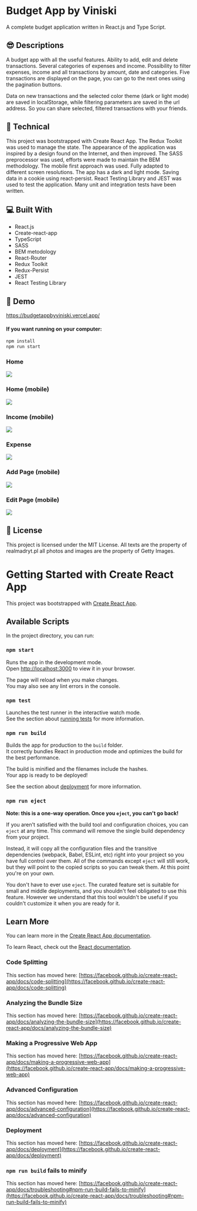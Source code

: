 # Budget App by Viniski

A complete budget application written in React.js and Type Script.

## :sunglasses: Descriptions

A budget app with all the useful features. Ability to add, edit and delete transactions. Several categories of expenses and income. Possibility to filter expenses, income and all transactions by amount, date and categories. Five transactions are displayed on the page, you can go to the next ones using the pagination buttons.

Data on new transactions and the selected color theme (dark or light mode) are saved in localStorage, while filtering parameters are saved in the url address. So you can share selected, filtered transactions with your friends.

## :wrench: Technical

This project was bootstrapped with Create React App. The Redux Toolkit was used to manage the state. The appearance of the application was inspired by a design found on the Internet, and then improved. The SASS preprocessor was used, efforts were made to maintain the BEM methodology. The mobile first approach was used. Fully adapted to different screen resolutions. The app has a dark and light mode. Saving data in a cookie using react-persist. React Testing Library and JEST was used to test the application. Many unit and integration tests have been written.

## :computer: Built With

- React.js
- Create-react-app
- TypeScript
- SASS
- BEM metodology
- React-Router
- Redux Toolkit
- Redux-Persist
- JEST
- React Testing Library

## :rocket: Demo

https://budgetappbyviniski.vercel.app/

#### If you want running on your computer:

```zsh
npm install
npm run start
```

### Home

![](home.png)

### Home (mobile)

![](home-mobile.png)

### Income (mobile)

![](income-mobile.png)

### Expense

![](expense.png)

### Add Page (mobile)

![](add-mobile.png)

### Edit Page (mobile)

![](edit-mobile.png)

## :page_with_curl: License

This project is licensed under the MIT License.
All texts are the property of realmadryt.pl all photos and images are the property of Getty Images.

# Getting Started with Create React App

This project was bootstrapped with [Create React App](https://github.com/facebook/create-react-app).

## Available Scripts

In the project directory, you can run:

### `npm start`

Runs the app in the development mode.\
Open [http://localhost:3000](http://localhost:3000) to view it in your browser.

The page will reload when you make changes.\
You may also see any lint errors in the console.

### `npm test`

Launches the test runner in the interactive watch mode.\
See the section about [running tests](https://facebook.github.io/create-react-app/docs/running-tests) for more information.

### `npm run build`

Builds the app for production to the `build` folder.\
It correctly bundles React in production mode and optimizes the build for the best performance.

The build is minified and the filenames include the hashes.\
Your app is ready to be deployed!

See the section about [deployment](https://facebook.github.io/create-react-app/docs/deployment) for more information.

### `npm run eject`

**Note: this is a one-way operation. Once you `eject`, you can't go back!**

If you aren't satisfied with the build tool and configuration choices, you can `eject` at any time. This command will remove the single build dependency from your project.

Instead, it will copy all the configuration files and the transitive dependencies (webpack, Babel, ESLint, etc) right into your project so you have full control over them. All of the commands except `eject` will still work, but they will point to the copied scripts so you can tweak them. At this point you're on your own.

You don't have to ever use `eject`. The curated feature set is suitable for small and middle deployments, and you shouldn't feel obligated to use this feature. However we understand that this tool wouldn't be useful if you couldn't customize it when you are ready for it.

## Learn More

You can learn more in the [Create React App documentation](https://facebook.github.io/create-react-app/docs/getting-started).

To learn React, check out the [React documentation](https://reactjs.org/).

### Code Splitting

This section has moved here: [https://facebook.github.io/create-react-app/docs/code-splitting](https://facebook.github.io/create-react-app/docs/code-splitting)

### Analyzing the Bundle Size

This section has moved here: [https://facebook.github.io/create-react-app/docs/analyzing-the-bundle-size](https://facebook.github.io/create-react-app/docs/analyzing-the-bundle-size)

### Making a Progressive Web App

This section has moved here: [https://facebook.github.io/create-react-app/docs/making-a-progressive-web-app](https://facebook.github.io/create-react-app/docs/making-a-progressive-web-app)

### Advanced Configuration

This section has moved here: [https://facebook.github.io/create-react-app/docs/advanced-configuration](https://facebook.github.io/create-react-app/docs/advanced-configuration)

### Deployment

This section has moved here: [https://facebook.github.io/create-react-app/docs/deployment](https://facebook.github.io/create-react-app/docs/deployment)

### `npm run build` fails to minify

This section has moved here: [https://facebook.github.io/create-react-app/docs/troubleshooting#npm-run-build-fails-to-minify](https://facebook.github.io/create-react-app/docs/troubleshooting#npm-run-build-fails-to-minify)
